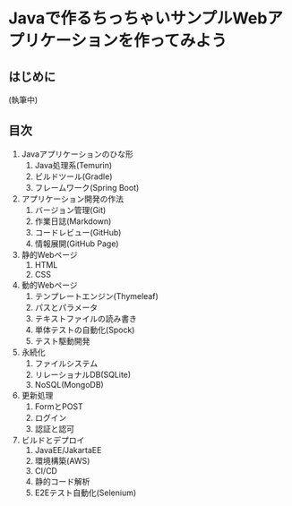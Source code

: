 # Javaで作るちっちゃいサンプルWebアプリケーションを作ってみよう

## はじめに

(執筆中)

## 目次


1. Javaアプリケーションのひな形
    1. Java処理系(Temurin)
    1. ビルドツール(Gradle)
    1. フレームワーク(Spring Boot)
1. アプリケーション開発の作法
    1. バージョン管理(Git)
    1. 作業日誌(Markdown)
    1. コードレビュー(GitHub)
    1. 情報展開(GitHub Page)
1. 静的Webページ
    1. HTML
    1. CSS
1. 動的Webページ
    1. テンプレートエンジン(Thymeleaf)
    1. パスとパラメータ
    1. テキストファイルの読み書き
    1. 単体テストの自動化(Spock)
    1. テスト駆動開発
1. 永続化
    1. ファイルシステム
    1. リレーショナルDB(SQLite)
    1. NoSQL(MongoDB)
1. 更新処理
    1. FormとPOST
    1. ログイン
    1. 認証と認可
1. ビルドとデプロイ
    1. JavaEE/JakartaEE
    1. 環境構築(AWS)
    1. CI/CD
    1. 静的コード解析
    1. E2Eテスト自動化(Selenium)
    
